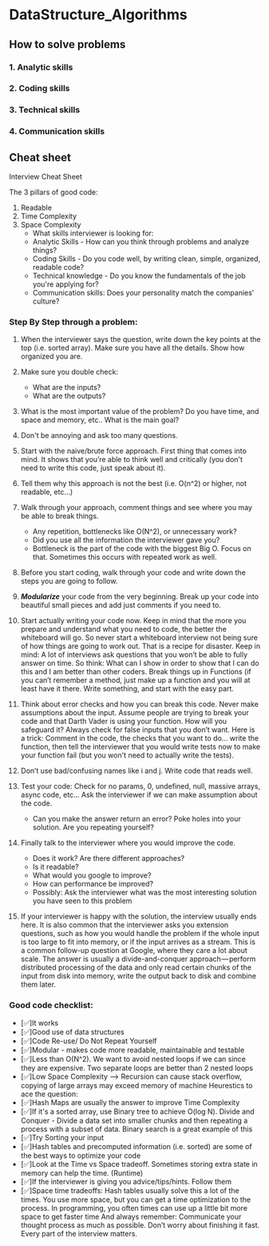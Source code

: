 # DataStructure_Algorithms

## How to solve problems

### 1. Analytic skills

### 2. Coding skills

### 3. Technical skills

### 4. Communication skills

## Cheat sheet

Interview Cheat Sheet

The 3 pillars of good code:

1. Readable
2. Time Complexity
3. Space Complexity
   - What skills interviewer is looking for:
   - Analytic Skills - How can you think through problems and analyze things?
   - Coding Skills - Do you code well, by writing clean, simple, organized, readable code?
   - Technical knowledge - Do you know the fundamentals of the job you're applying for?
   - Communication skills: Does your personality match the companies’ culture?

### Step By Step through a problem:

1. When the interviewer says the question, write down the key points at the top (i.e. sorted
   array). Make sure you have all the details. Show how organized you are.
2. Make sure you double check:
   - What are the inputs?
   - What are the outputs?
3. What is the most important value of the problem? Do you have time, and space and memory,
   etc.. What is the main goal?
4. Don't be annoying and ask too many questions.
5. Start with the naive/brute force approach. First thing that comes into mind. It shows that you’re able to think well and critically (you don't need to write this code, just speak about it).
6. Tell them why this approach is not the best (i.e. O(n^2) or higher, not readable, etc...)
7. Walk through your approach, comment things and see where you may be able to break things.
   - Any repetition, bottlenecks like O(N^2), or unnecessary work?
   - Did you use all the information the interviewer gave you?
   - Bottleneck is the part of the code with the biggest Big O. Focus on that. Sometimes this occurs with repeated work as well.
8. Before you start coding, walk through your code and write down the steps you are going to follow.
9. **_Modularize_** your code from the very beginning. Break up your code into beautiful small pieces and add just comments if you need to.
10. Start actually writing your code now. Keep in mind that the more you prepare and understand what you need to code, the better the whiteboard will go. So never start a whiteboard interview not being sure of how things are going to work out. That is a recipe for disaster.
    Keep in mind: A lot of interviews ask questions that you won’t be able to fully answer on time.
    So think: What can I show in order to show that I can do this and I am better than other coders. Break things up in Functions (if you can’t remember a method, just make up a function and you will at least have it there. Write something, and start with the easy part.
11. Think about error checks and how you can break this code. Never make assumptions about the
    input. Assume people are trying to break your code and that Darth Vader is using your
    function. How will you safeguard it? Always check for false inputs that you don’t want. Here is
    a trick: Comment in the code, the checks that you want to do… write the function, then tell the
    interviewer that you would write tests now to make your function fail (but you won't need to
    actually write the tests).
12. Don’t use bad/confusing names like i and j. Write code that reads well.
13. Test your code: Check for no params, 0, undefined, null, massive arrays, async code, etc… Ask the interviewer if we can make assumption about the code.

    - Can you make the answer return an error? Poke holes into your solution. Are you repeating yourself?

14. Finally talk to the interviewer where you would improve the code.
    - Does it work? Are there
      different approaches?
    - Is it readable?
    - What would you google to improve?
    - How can performance be improved?
    - Possibly: Ask the interviewer what was the most interesting solution you have seen to this problem
15. If your interviewer is happy with the solution, the interview usually ends here. It is also common that the interviewer asks you extension questions, such as how you would handle the problem if the whole input is too large to fit into memory, or if the input arrives as a stream. This is a common follow-up question at Google, where they care a lot about scale. The answer is usually a divide-and-conquer approach — perform distributed processing of the data and only read certain chunks of the input from disk into memory, write the output back to disk and combine them later.

### Good code checklist:

- [✅]It works
- [✅]Good use of data structures
- [✅]Code Re-use/ Do Not Repeat Yourself
- [✅]Modular - makes code more readable, maintainable and testable
- [✅]Less than O(N^2). We want to avoid nested loops if we can since they are expensive. Two
  separate loops are better than 2 nested loops
- [✅]Low Space Complexity --> Recursion can cause stack overflow, copying of large arrays may
  exceed memory of machine
  Heurestics to ace the question:
- [✅]Hash Maps are usually the answer to improve Time Complexity
- [✅]If it's a sorted array, use Binary tree to achieve O(log N). Divide and Conquer - Divide a data set
  into smaller chunks and then repeating a process with a subset of data. Binary search is a great
  example of this
- [✅]Try Sorting your input
- [✅]Hash tables and precomputed information (i.e. sorted) are some of the best ways to optimize your code
- [✅]Look at the Time vs Space tradeoff. Sometimes storing extra state in memory can help the time. (Runtime)
- [✅]If the interviewer is giving you advice/tips/hints. Follow them
- [✅]Space time tradeoffs: Hash tables usually solve this a lot of the times. You use more space, but you can get a time optimization to the process.
  In programming, you often times can use up a little bit more space to get faster time
  And always remember: Communicate your thought process as much as possible. Don’t worry about finishing it fast. Every part of the interview matters.
